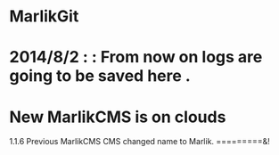 MarlikGit
=========


2014/8/2 :  : From now on logs are going to be saved here .
==========================
New MarlikCMS is on clouds
=========
1.1.6 Previous MarlikCMS CMS changed name to Marlik.
=========&!
